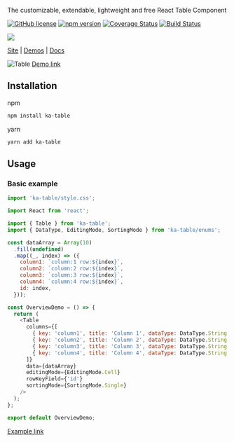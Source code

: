 The customizable, extendable, lightweight and free React Table Component

[![GitHub license](https://img.shields.io/badge/license-MIT-blue.svg)](https://github.com/komarovalexander/ka-table/blob/master/LICENSE)
[![npm version](https://img.shields.io/npm/v/ka-table.svg?style=flat-square)](https://www.npmjs.com/package/ka-table)
[![Coverage Status](https://coveralls.io/repos/github/komarovalexander/ka-table/badge.svg?branch=master&service=github)](https://coveralls.io/github/komarovalexander/ka-table?branch=master&service=github)
[![Build Status](https://travis-ci.com/komarovalexander/ka-table.svg?token=9QUEx9r7MWqF44f9VDer&branch=master)](https://travis-ci.com/komarovalexander/ka-table)

<a href="http://ka-table.com"><img src="http://ka-table.com/images/logo.svg"/></a>

[Site](http://ka-table.com) | [Demos](https://komarovalexander.github.io/ka-table/#/overview) | [Docs](http://ka-table.com/docs_get_started.html)

![Table](https://komarovalexander.github.io/ka-table/static/demos-screenshots/delete-row.png)
[Demo link](https://komarovalexander.github.io/ka-table/#/delete-row)

## Installation

npm

```sh
npm install ka-table
```

yarn

```sh
yarn add ka-table
```

## Usage

### Basic example

```js
import 'ka-table/style.css';

import React from 'react';

import { Table } from 'ka-table';
import { DataType, EditingMode, SortingMode } from 'ka-table/enums';

const dataArray = Array(10)
  .fill(undefined)
  .map((_, index) => ({
    column1: `column:1 row:${index}`,
    column2: `column:2 row:${index}`,
    column3: `column:3 row:${index}`,
    column4: `column:4 row:${index}`,
    id: index,
  }));

const OverviewDemo = () => {
  return (
    <Table
      columns={[
        { key: 'column1', title: 'Column 1', dataType: DataType.String },
        { key: 'column2', title: 'Column 2', dataType: DataType.String },
        { key: 'column3', title: 'Column 3', dataType: DataType.String },
        { key: 'column4', title: 'Column 4', dataType: DataType.String },
      ]}
      data={dataArray}
      editingMode={EditingMode.Cell}
      rowKeyField={'id'}
      sortingMode={SortingMode.Single}
    />
  );
};

export default OverviewDemo;
```

[Example link](https://komarovalexander.github.io/ka-table/#/overview)
